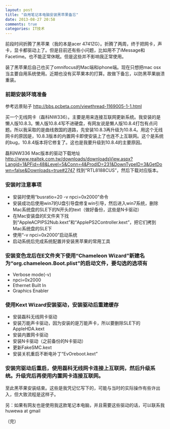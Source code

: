 ```yaml
---
layout: post
title: "自用笔记本电脑安装黑苹果备忘"
date: 2013-08-27 20:58
comments: true
categories: IT技术
---
```

前段时间折腾了黑苹果（我的本是acer 4741ZG）。折腾了两周，终于把网卡，声卡，显卡都驱动上了。但是目前还有些小问题，比如用不了iMessage和Facetime。也不能正常休眠。但是这些并不影响我正常使用。

装了黑苹果后自己也买了omnifocus的Mac端和iphone端。现在只想把mac osx当主要自用系统使用。近期也没有买苹果本的打算。故做下备忘，以防黑苹果崩溃重装。

<!-- more -->

### 前期安装环境准备
参考远景贴子 http://bbs.pcbeta.com/viewthread-1169005-1-1.html

买一个无线网卡（磊科NW336）。主要是用来连接互联网更新系统。我安装的是懒人版10.8.3。懒人版10.8.4写不进硬盘，有网友说是懒人版10.8.4打包有点问题。所以我采取的是曲线救国的道路，先安装10.8.3再升级为10.8.4。用这个无线网卡的原因是，10.8.3版本的内置网卡即使安装上了也连不上互联网。这个是系统的bug，10.8.4版本将它修复了。这也是我要升级到10.8.4的主要原因。

磊科NW336 Mac版本的驱动下载地址
http://www.realtek.com.tw/downloads/downloadsView.aspx?Langid=1&PFid=48&Level=5&Conn=4&ProdID=231&DownTypeID=3&GetDown=false&Downloads=true#2747
找到“RTL8188CUS”，然后下载对应版本。

### 安装时注意事项
* 安装时使用“busratio=20 -v npci=0x2000”命令
* 安装成功后使用win7的U盘引导盘修复win引导，然后进入win7系统，删除Mac系统盘的SLE下的N开头的text（做好备份，这些是N卡驱动）
* 在Mac安装盘的E文件夹下找到“AppleACPIPS2Nub.kext”和“ApplePS2Controller.kext”，把它们拷到Mac系统盘的SLE下
* 使用“-v npci=0x2000”启动系统
* 启动系统后完成系统配置并安装黑苹果的常用工具

### 安装变色龙后在E文件夹下使用“Chameleon Wizard”新建名为“org.chameleon.Boot.plist”的启动文件，要勾选的选项有
* Verbose mode(-v)
* npci=0x2000
* Ethernet Built In
* Graphics Enabler

### 使用Kext Wizard安装驱动，安装驱动后重建缓存
* 安装磊科无线网卡驱动
* 安装万能声卡驱动，因为安装的是万能声卡，所以要删除SLE下的AppleHDA.kext
* 安装内置网卡驱动
* 安装N卡驱动（之前备份的N卡驱动）
* 更新FakeSMC.kext
* 安装关机重启不断电补丁“EvOreboot.kext”

### 安装完驱动后重启，使用磊科无线网卡连接上互联网，然后升级系统。升级完后再使用内置网卡连接互联网。

至此黑苹果安装结束。这些是我凭记忆写下的，可能与当时的实际操作有些许出入，但大致流程是这样子。

另：如果有网友也是使用我这款笔记本电脑，并且需要这些驱动的话，可以联系我 huwewa at gmail

（完）
